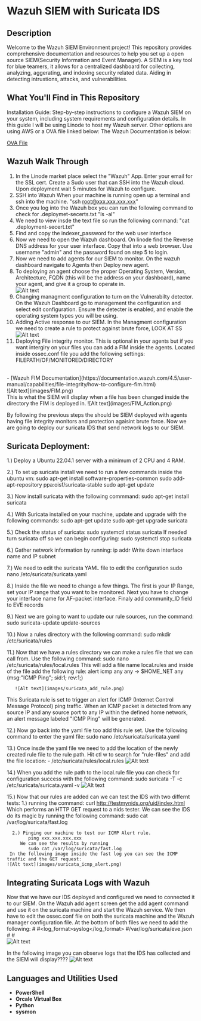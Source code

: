 <h1>Wazuh SIEM with Suricata IDS</h1>




<h2>Description</h2>
Welcome to the Wazuh SIEM Environment project! This repository provides comprehensive documentation and resources to help you set up a open source SIEM(Security Information and Event Manager). A SIEM is a key tool for blue teamers, it allows for a centralized dashboard for collecting, analyzing, aggerating, and indexing security related data. Aiding in detecting intrustions, attacks, and vulnerabilities.
<br />

<h2>What You'll Find in This Repository</h2>
Installation Guide: Step-by-step instructions to configure a Wazuh SIEM on your system, including system requirements and configuration details. In this guide I will be using Linode to host my Wazuh server. Other options are using AWS or a OVA file linked below:
The Wazuh Documentation is below: 

[OVA File](https://documentation.wazuh.com/current/development/packaging/generate-ova.html)
<br />
<h2>Wazuh Walk Through</h2>

1. In the Linode market place select the "Wazuh" App. Enter your email for the SSL cert. Create a Sudo user that can SSH into the Wazuh cloud. Upon deployment wait 5 minutes for Wazuh to configure.
2. SSH into Wazuh
   When your machine is running open up a terminal and ssh into the machine.
   "ssh root@xxx.xxx.xxx.xxx"
3. Once you log into the Wazuh box you can run the following command to check for .deploymet-secerts.txt
   "ls -al"
4. We need to view insde the text file so run the following command:
   "cat .deployment-secert.txt" 
5. Find and copy the indexer_password for the web user interface
6. Now we need to open the Wazuh dashboard. On linode find the Reverse DNS address for your user interface. Copy that into a web browser. Use username "admin" and the password found on step 5 to login.
7. Now we need to add agents for our SIEM to monitor. On the wazuh dashboard navigate to Agents then Deploy new agent.
8. To deploying an agent choose the proper Operating System, Version, Architecture, FQDN (this will be the address on your dashboard), name your agent, and give it a group to operate in.
   <br />
    ![Alt text](images/Agent.png)
   <br />
10. Changing managment configuration to turn on the Vulnerabilty detector. On the Wazuh Dashboard go to management the configuration and select edit configuration. Ensure the detecter is enabled, and enable the operating system types you will be using.
11. Adding Active response to our SIEM. In the Managment configuration we need to create a rule to protect against brute force, LOOK AT SS
![Alt text](images/active_response.png)
13. Deploying File integrity monitor. This is optional in your agents but if you want intergiry on your files you can add a FIM inside the agents. Located inside ossec.conf file you add the following settings:    <directories realtime="yes" report_changes="yes" check_all="yes">FILEPATH/OF/MONITORED/DIRECTORY</directories>
<br />
- [Wazuh FIM Documentation](https://documentation.wazuh.com/4.5/user-manual/capabilities/file-integrity/how-to-configure-fim.html)
<br />
 ![Alt text](images/FIM.png)
<br />
This is what the SIEM will display when a file has been changed inside the directory the FIM is deployed in.
 ![Alt text](images/FIM_Action.png)

By following the previous steps the should be SIEM deployed with agents having file integrity monitors and protection agaisint brute force. Now we are going to deploy our suricata IDS that send network logs to our SIEM.

<h2>Suricata Deployment:</h2>

1.) Deploy a Ubuntu 22.04.1 server with a minimum of 2 CPU and 4 RAM.

2.) To set up suricata install we need to run a few commands inside the ubuntu vm:
      sudo apt-get install software-properties-common
      sudo add-apt-repository ppa:oisf/suricata-stable
      sudo apt-get update

3.) Now install suricata with the following commmand:
      sudo apt-get install suricata

4.) With Suricata  installed on your machine, update and upgrade with the following commands:
      sudo apt-get update
      sudo apt-get upgrade suricata

5.) Check the status of suricata:
      sudo systemctl status suricata
    If needed turn suricata off so we can begin configuring: 
      sudo systemctl stop suricata

6.) Gather network information by running:
      ip addr
   Write down interface name and IP subnet

7.) We need to edit the suricata YAML file to edit the configuration
      sudo nano /etc/suricata/suricata.yaml

8.) Inside the file we need to change a few things. The first is your IP Range, set your IP range that you want to be monitored. 
Next you have to change your interface name for AF-packet interface. Finaly add community_ID field to EVE records      

9.) Next we are going to want to update our rule sources, run the command:
      sudo suricata-update update-sources

10.) Now a rules directory with the following command:
      sudo mkdir /etc/suricata/rules

11.) Now that we have a rules directory we can make a rules file that we can call from. Use the following command:
      sudo nano /etc/suricata/rules/local.rules
This will add a file name local.rules and inside of the file add the following rule:
      alert icmp any any -> $HOME_NET any (msg:"ICMP Ping"; sid:1; rev:1;)

       ![Alt text](images/suricata_add_rule.png)

This Suricata rule is set to trigger an alert for ICMP (Internet Control Message Protocol) ping traffic. When an ICMP packet is detected from any source IP and any source port to any IP within the defined home network, an alert message labeled "ICMP Ping" will be generated. 

12.) Now go back into the yaml file too add this rule set. Use the following command to enter the yaml file:
      sudo nano /etc/suricata/suricata.yaml

13.) Once insde the yaml file we need to add the location of the newly created rule file to the rule path. Hit ctl w to search for "rule-files" and add the file location:
      - /etc/suricata/rules/local.rules
![Alt text](images/add_local_rules.png)

14.) When you add the rule path to the local.rule file you can check for configuration success with the following command:
      sudo suricata -T -c /etc/suricata/suricata.yaml -v
![Alt text](images/suricata_up.png)

15.) Now that our rules are added can we can test the IDS with two differnt tests:
      1.) running the command:
            curl http://testmynids.org/uid/index.html
         Which performs an HTTP GET request to a nids tester. We can see the IDS do its magic by running the following command:
            sudo cat /var/log/suricata/fast.log
      
      2.) Pinging our machine to test our ICMP Alert rule. 
            ping xxx.xxx.xxx.xxx
         We can see the results by running 
            sudo cat /var/log/suricata/fast.log
     In the following image inside the fast log you can see the ICMP traffic and the GET request:
    ![Alt text](images/suricata_icmp_alert.png)


<h2>Integrating Suricata Logs with Wazuh</h2>

Now that we have our IDS deployed and configured we need to connected it to our SIEM. On the Wazuh add agent screen get the add agent command and use it on the suricata machine and start the Wazuh service.
We then have to edit the ossec.conf file on both the suricata machine and the Wazuh manager configuration file. 
At the bottom of both files we need to add the following:
   #<localfile>
      #<log_format>syslog</log_format>
      #<location>/var/log/suricata/eve.json</location>
   #</localfile>
#<br/>
 ![Alt text](images/eve_json.png)

In the following image you can observe logs that the IDS has collected and the SIEM will display????
 ![Alt text](images/final.png)


<h2>Languages and Utilities Used</h2>

- <b>PowerShell</b> 
- <b>Orcale Virtual Box</b>
- <b>Python</b>
- <b>sysmon</b>

